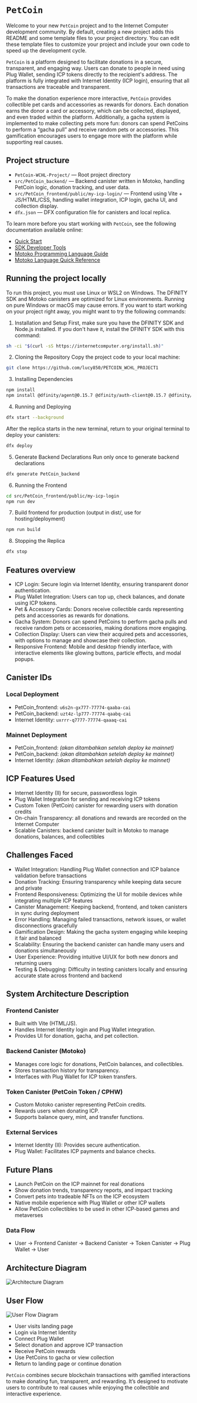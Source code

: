 # `PetCoin`

Welcome to your new `PetCoin` project and to the Internet Computer development community. By default, creating a new project adds this README and some template files to your project directory. You can edit these template files to customize your project and include your own code to speed up the development cycle.

`PetCoin` is a platform designed to facilitate donations in a secure, transparent, and engaging way. Users can donate to people in need using Plug Wallet, sending ICP tokens directly to the recipient's address. The platform is fully integrated with Internet Identity (ICP login), ensuring that all transactions are traceable and transparent.

To make the donation experience more interactive, `PetCoin` provides collectible pet cards and accessories as rewards for donors. Each donation earns the donor a card or accessory, which can be collected, displayed, and even traded within the platform. Additionally, a gacha system is implemented to make collecting pets more fun: donors can spend PetCoins to perform a “gacha pull” and receive random pets or accessories. This gamification encourages users to engage more with the platform while supporting real causes.

## Project structure

- `PetCoin-WCHL-Project/` — Root project directory
- `src/PetCoin_backend/` — Backend canister written in Motoko, handling PetCoin logic, donation tracking, and user data.
- `src/PetCoin_frontend/public/my-icp-login/` — Frontend using Vite + JS/HTML/CSS, handling wallet integration, ICP login, gacha UI, and collection display.
- `dfx.json` — DFX configuration file for canisters and local replica.


To learn more before you start working with `PetCoin`, see the following documentation available online:

- [Quick Start](https://internetcomputer.org/docs/current/developer-docs/setup/deploy-locally)
- [SDK Developer Tools](https://internetcomputer.org/docs/current/developer-docs/setup/install)
- [Motoko Programming Language Guide](https://internetcomputer.org/docs/current/motoko/main/motoko)
- [Motoko Language Quick Reference](https://internetcomputer.org/docs/current/motoko/main/language-manual)

## Running the project locally
To run this project, you must use Linux or WSL2 on Windows. The DFINITY SDK and Motoko canisters are optimized for Linux environments. Running on pure Windows or macOS may cause errors. If you want to start working on your project right away, you might want to try the following commands:

1. Installation and Setup
First, make sure you have the DFINITY SDK and Node.js installed.
If you don't have it, install the DFINITY SDK with this command:

```bash
sh -ci "$(curl -sS https://internetcomputer.org/install.sh)"
```

2. Cloning the Repository
Copy the project code to your local machine:

```bash
git clone https://github.com/lucy850/PETCOIN_WCHL_PROJECT1
```

3. Installing Dependencies

```bash
npm install
npm install @dfinity/agent@0.15.7 @dfinity/auth-client@0.15.7 @dfinity/candid@0.15.7 @dfinity/identity@0.15.7 --legacy-peer-deps
```

4. Running and Deploying

```bash
dfx start --background
```

After the replica starts in the new terminal, return to your original terminal to deploy your canisters:

```bash
dfx deploy
```

5. Generate Backend Declarations
Run only once to generate backend declarations

```bash
dfx generate PetCoin_backend
```

6. Running the Frontend

```bash
cd src/PetCoin_frontend/public/my-icp-login
npm run dev
```

7. Build frontend for production (output in dist/, use for hosting/deployment)

```bash
npm run build
```

8. Stopping the Replica

```bash
dfx stop
```



## Features overview
- ICP Login: Secure login via Internet Identity, ensuring transparent donor authentication.
- Plug Wallet Integration: Users can top up, check balances, and donate using ICP tokens.
- Pet & Accessory Cards: Donors receive collectible cards representing pets and accessories as rewards for donations.
- Gacha System: Donors can spend PetCoins to perform gacha pulls and receive random pets or accessories, making donations more engaging.
- Collection Display: Users can view their acquired pets and accessories, with options to manage and showcase their collection.
- Responsive Frontend: Mobile and desktop friendly interface, with interactive elements like glowing buttons, particle effects, and modal popups.


## Canister IDs

### Local Deployment
- PetCoin_frontend: `u6s2n-gx777-77774-qaaba-cai`
- PetCoin_backend: `uzt4z-lp777-77774-qaabq-cai`
- Internet Identity: `uxrrr-q7777-77774-qaaaq-cai`

### Mainnet Deployment
- PetCoin_frontend: _(akan ditambahkan setelah deploy ke mainnet)_
- PetCoin_backend: _(akan ditambahkan setelah deploy ke mainnet)_
- Internet Identity: _(akan ditambahkan setelah deploy ke mainnet)_


## ICP Features Used
- Internet Identity (II) for secure, passwordless login
- Plug Wallet Integration for sending and receiving ICP tokens
- Custom Token (PetCoin) canister for rewarding users with donation credits
- On-chain Transparency: all donations and rewards are recorded on the Internet Computer
- Scalable Canisters: backend canister built in Motoko to manage donations, balances, and collectibles

## Challenges Faced
- Wallet Integration: Handling Plug Wallet connection and ICP balance validation before transactions
- Donation Tracking: Ensuring transparency while keeping data secure and private
- Frontend Responsiveness: Optimizing the UI for mobile devices while integrating multiple ICP features
- Canister Management: Keeping backend, frontend, and token canisters in sync during deployment
- Error Handling: Managing failed transactions, network issues, or wallet disconnections gracefully
- Gamification Design: Making the gacha system engaging while keeping it fair and balanced
- Scalability: Ensuring the backend canister can handle many users and donations simultaneously
- User Experience: Providing intuitive UI/UX for both new donors and returning users
- Testing & Debugging: Difficulty in testing canisters locally and ensuring accurate state across frontend and backend
    
 
## System Architecture Description

### Frontend Canister
- Built with Vite (HTML/JS).
- Handles Internet Identity login and Plug Wallet integration.
- Provides UI for donation, gacha, and pet collection.

### Backend Canister (Motoko)
- Manages core logic for donations, PetCoin balances, and collectibles.
- Stores transaction history for transparency.
- Interfaces with Plug Wallet for ICP token transfers.

### Token Canister (PetCoin Token / CPHW)
- Custom Motoko canister representing PetCoin credits.
- Rewards users when donating ICP.
- Supports balance query, mint, and transfer functions.

### External Services
- Internet Identity (II): Provides secure authentication.
- Plug Wallet: Facilitates ICP payments and balance checks.

## Future Plans
- Launch PetCoin on the ICP mainnet for real donations
- Show donation trends, transparency reports, and impact tracking
- Convert pets into tradeable NFTs on the ICP ecosystem
- Native mobile experience with Plug Wallet or other ICP wallets
- Allow PetCoin collectibles to be used in other ICP-based games and metaverses

### Data Flow
- User → Frontend Canister → Backend Canister → Token Canister → Plug Wallet → User


## Architecture Diagram
![Architecture Diagram](./png/architecture.png)



## User Flow
![User Flow Diagram](./png/user-flow.png)

- User visits landing page
- Login via Internet Identity
- Connect Plug Wallet
- Select donation and approve ICP transaction
- Receive PetCoin rewards
- Use PetCoins to gacha or view collection
- Return to landing page or continue donation


`PetCoin` combines secure blockchain transactions with gamified interactions to make donating fun, transparent, and rewarding. It’s designed to motivate users to contribute to real causes while enjoying the collectible and interactive experience.
